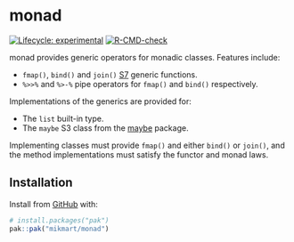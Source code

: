 
# monad

<!-- badges: start -->
[![Lifecycle: experimental](https://img.shields.io/badge/lifecycle-experimental-orange.svg)](https://lifecycle.r-lib.org/articles/stages.html#experimental)
[![R-CMD-check](https://github.com/mikmart/monad/actions/workflows/R-CMD-check.yaml/badge.svg)](https://github.com/mikmart/monad/actions/workflows/R-CMD-check.yaml)
<!-- badges: end -->

monad provides generic operators for monadic classes. Features include:

* `fmap()`, `bind()` and `join()` [S7](https://rconsortium.github.io/S7/) generic functions.
* `%>>%` and `%>-%` pipe operators for `fmap()` and `bind()` respectively.

Implementations of the generics are provided for:

* The `list` built-in type.
* The `maybe` S3 class from the [maybe](https://armcn.github.io/maybe/) package.

Implementing classes must provide `fmap()` and either `bind()` or `join()`, and
the method implementations must satisfy the functor and monad laws.

## Installation

Install from [GitHub](https://github.com/mikmart/monad) with:

``` r
# install.packages("pak")
pak::pak("mikmart/monad")
```

